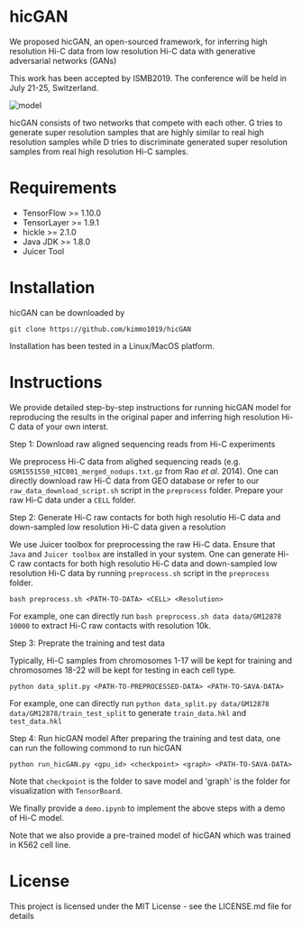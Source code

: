 # hicGAN
We proposed hicGAN, an open-sourced framework, for inferring high resolution Hi-C data from low resolution Hi-C data with generative adversarial networks (GANs)

This work has been accepted by ISMB2019. The conference will be held in July 21-25, Switzerland.

![model](https://github.com/kimmo1019/hicGAN/blob/master/model.png)

hicGAN consists of two networks that compete with each other. G tries to generate super resolution samples that are highly similar to real high resolution samples while D tries to discriminate generated super resolution samples from real high resolution Hi-C samples.

# Requirements
- TensorFlow >= 1.10.0
- TensorLayer >= 1.9.1
- hickle >= 2.1.0
- Java JDK >= 1.8.0
- Juicer Tool

# Installation
hicGAN can be downloaded by
```shell
git clone https://github.com/kimmo1019/hicGAN
```
Installation has been tested in a Linux/MacOS platform.

# Instructions
We provide detailed step-by-step instructions for running hicGAN model for reproducing the results in the original paper and inferring high resolution Hi-C data of your own interst.

Step 1: Download raw aligned sequencing reads from Hi-C experiments

We preprocess Hi-C data from alighed sequencing reads (e.g. ```GSM1551550_HIC001_merged_nodups.txt.gz``` from Rao *et al*. 2014). One can directly download raw Hi-C data from GEO database or refer to our `raw_data_download_script.sh` script in the `preprocess` folder. Prepare your raw Hi-C data under a `CELL` folder.

Step 2: Generate Hi-C raw contacts for both high resolutio Hi-C data and down-sampled low resolution Hi-C data given a 
resolution

We use Juicer toolbox for preprocessing the raw Hi-C data. Ensure that `Java` and `Juicer toolbox` are installed in your system. One can generate Hi-C raw contacts for both high resolutio Hi-C data and down-sampled low resolution Hi-C data by running `preprocess.sh` script in the `preprocess` folder.
```shell
bash preprocess.sh <PATH-TO-DATA> <CELL> <Resolution>
```
For example, one can directly run `bash preprocess.sh data data/GM12878 10000` to extract Hi-C raw contacts with resolution 10k.

Step 3: Preprate the training and test data

Typically, Hi-C samples from chromosomes 1-17 will be kept for training and chromosomes 18-22 will be kept for testing in each cell type.

```shell
python data_split.py <PATH-TO-PREPROCESSED-DATA> <PATH-TO-SAVA-DATA>
```
For example, one can directly run `python data_split.py data/GM12878 data/GM12878/train_test_split` to generate `train_data.hkl` and `test_data.hkl` 

Step 4: Run hicGAN model
After preparing the training and test data, one can run the following commond to run hicGAN
```shell
python run_hicGAN.py <gpu_id> <checkpoint> <graph> <PATH-TO-SAVA-DATA>
```
Note that `checkpoint` is the folder to save model and 'graph' is the folder for visualization with `TensorBoard`.

We finally provide a `demo.ipynb` to implement the above steps with a demo of Hi-C model.

Note that we also provide a pre-trained model of hicGAN which was trained in K562 cell line.




# License
This project is licensed under the MIT License - see the LICENSE.md file for details
